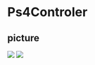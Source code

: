 # Ps4Controler
## picture
![](https://hackmd.io/_uploads/Bkz8teNlp.png)
![](https://hackmd.io/_uploads/ryWwYlVlT.png)
